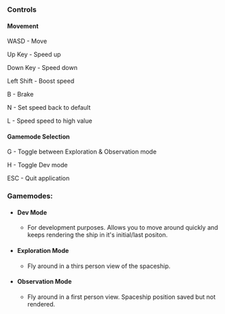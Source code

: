 ### Controls
#### Movement
WASD - Move

Up Key - Speed up

Down Key - Speed down

Left Shift - Boost speed

B - Brake

N - Set speed back to default

L - Speed speed to high value
#### Gamemode Selection
G - Toggle between Exploration & Observation mode

H - Toggle Dev mode

ESC - Quit application

### Gamemodes:
- #### Dev Mode
    - For development purposes. Allows you to move around quickly and keeps rendering the ship in it's initial/last positon.
- #### Exploration Mode
    - Fly around in a thirs person view of the spaceship.
- #### Observation Mode
    - Fly around in a first person view. Spaceship position saved but not rendered.